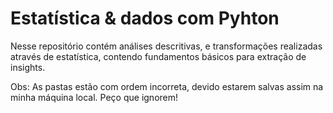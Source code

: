 #  Estatística & dados com Pyhton 

Nesse repositório contém análises descritivas, e transformações realizadas através de estatística, contendo fundamentos básicos para extração de insights.

Obs: As pastas estão com ordem incorreta, devido estarem salvas assim na minha máquina local. Peço que ignorem!
